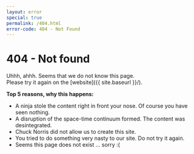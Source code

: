 ```yaml
---
layout: error
special: true
permalink: /404.html
error-code: 404 - Not Found
---
```


# 404 - Not found

Uhhh, ahhh. Seems that we do not know this page.    
Please try it again on the [website]({{ site.baseurl }}/).

**Top 5 reasons, why this happens:**

* A ninja stole the content right in front your nose. Of course you have seen nothing.
* A disruption of the space-time continuum formed. The content was desintegrated.
* Chuck Norris did not allow us to create this site.
* You tried to do something very nasty to our site. Do not try it again.
* Seems this page does not exist ... sorry :(